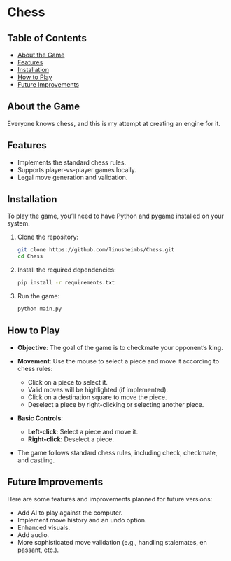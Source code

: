 # Chess

## Table of Contents
- [About the Game](#about-the-game)
- [Features](#features)
- [Installation](#installation)
- [How to Play](#how-to-play)
- [Future Improvements](#future-improvements)

## About the Game
Everyone knows chess, and this is my attempt at creating an engine for it.

## Features
- Implements the standard chess rules.
- Supports player-vs-player games locally.
- Legal move generation and validation.

## Installation
To play the game, you’ll need to have Python and pygame installed on your system.

1. Clone the repository:
    ```bash
    git clone https://github.com/linusheimbs/Chess.git
    cd Chess
    ```

2. Install the required dependencies:
    ```bash
    pip install -r requirements.txt
    ```

3. Run the game:
    ```bash
    python main.py
    ```

## How to Play
- **Objective**: The goal of the game is to checkmate your opponent’s king.
- **Movement**: Use the mouse to select a piece and move it according to chess rules:
  - Click on a piece to select it.
  - Valid moves will be highlighted (if implemented).
  - Click on a destination square to move the piece.
  - Deselect a piece by right-clicking or selecting another piece.
  
- **Basic Controls**:
  - **Left-click**: Select a piece and move it.
  - **Right-click**: Deselect a piece.
  
- The game follows standard chess rules, including check, checkmate, and castling.

## Future Improvements
Here are some features and improvements planned for future versions:
- Add AI to play against the computer.
- Implement move history and an undo option.
- Enhanced visuals.
- Add audio.
- More sophisticated move validation (e.g., handling stalemates, en passant, etc.).
